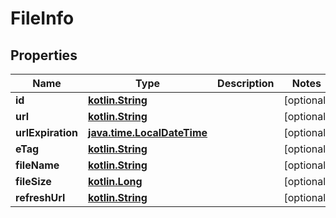# FileInfo

## Properties
Name | Type | Description | Notes
------------ | ------------- | ------------- | -------------
**id** | [**kotlin.String**](.md) |  |  [optional]
**url** | [**kotlin.String**](.md) |  |  [optional]
**urlExpiration** | [**java.time.LocalDateTime**](java.time.LocalDateTime.md) |  |  [optional]
**eTag** | [**kotlin.String**](.md) |  |  [optional]
**fileName** | [**kotlin.String**](.md) |  |  [optional]
**fileSize** | [**kotlin.Long**](.md) |  |  [optional]
**refreshUrl** | [**kotlin.String**](.md) |  |  [optional]
